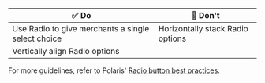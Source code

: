 | ✅ Do                                              | 🛑 Don't                         |
| -------------------------------------------------- | -------------------------------- |
| Use Radio to give merchants a single select choice | Horizontally stack Radio options |
| Vertically align Radio options                     |                                  |

For more guidelines, refer to Polaris' [Radio button best practices](https://polaris.shopify.com/components/selection-and-input/radio-button#best-practices).
